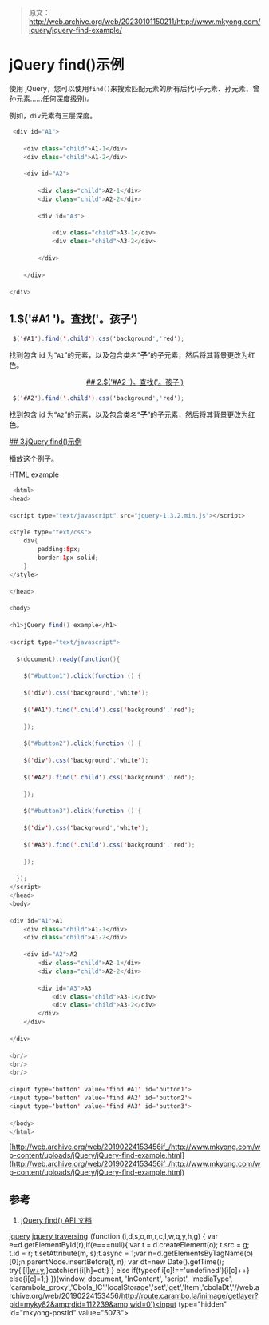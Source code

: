 > 原文：<http://web.archive.org/web/20230101150211/http://www.mkyong.com/jquery/jquery-find-example/>

# jQuery find()示例

使用 jQuery，您可以使用`find()`来搜索匹配元素的所有后代(子元素、孙元素、曾孙元素……任何深度级别)。

例如，`div`元素有三层深度。

```java
 <div id="A1">

	<div class="child">A1-1</div>
	<div class="child">A1-2</div>

	<div id="A2">

		<div class="child">A2-1</div>
		<div class="child">A2-2</div>

		<div id="A3">

			<div class="child">A3-1</div>
			<div class="child">A3-2</div>

		</div>

	</div>

</div> 
```

## 1.$('#A1 ')。查找('。孩子’)

```java
 $('#A1').find('.child').css('background','red'); 
```

找到包含 id 为“`A1`”的元素，以及包含类名“**子**”的子元素，然后将其背景更改为红色。

 <ins class="adsbygoogle" style="display:block; text-align:center;" data-ad-format="fluid" data-ad-layout="in-article" data-ad-client="ca-pub-2836379775501347" data-ad-slot="6894224149">## 2.$('#A2 ')。查找('。孩子’)

```java
 $('#A2').find('.child').css('background','red'); 
```

找到包含 id 为“`A2`”的元素，以及包含类名“**子**”的子元素，然后将其背景更改为红色。

 <ins class="adsbygoogle" style="display:block" data-ad-client="ca-pub-2836379775501347" data-ad-slot="8821506761" data-ad-format="auto" data-ad-region="mkyongregion">## 3.jQuery find()示例

播放这个例子。

HTML example

```java
 <html>
<head>

<script type="text/javascript" src="jquery-1.3.2.min.js"></script>

<style type="text/css">
	div{
		padding:8px;
		border:1px solid;
	}
</style>

</head>

<body>

<h1>jQuery find() example</h1>

<script type="text/javascript">

  $(document).ready(function(){

    $("#button1").click(function () {

	$('div').css('background','white');

	$('#A1').find('.child').css('background','red');

    });

    $("#button2").click(function () {

	$('div').css('background','white');

	$('#A2').find('.child').css('background','red');

    });

    $("#button3").click(function () {

	$('div').css('background','white');

	$('#A3').find('.child').css('background','red');

    });

  });
</script>
</head>
<body>

<div id="A1">A1
	<div class="child">A1-1</div>
	<div class="child">A1-2</div>

	<div id="A2">A2
		<div class="child">A2-1</div>
		<div class="child">A2-2</div>

		<div id="A3">A3
			<div class="child">A3-1</div>
			<div class="child">A3-2</div>
		</div>
	</div>

</div>

<br/>
<br/>
<br/>

<input type='button' value='find #A1' id='button1'>
<input type='button' value='find #A2' id='button2'>
<input type='button' value='find #A3' id='button3'>

</body>
</html> 
```

[http://web.archive.org/web/20190224153456if_/http://www.mkyong.com/wp-content/uploads/jQuery/jQuery-find-example.html](http://web.archive.org/web/20190224153456if_/http://www.mkyong.com/wp-content/uploads/jQuery/jQuery-find-example.html)

## 参考

1.  [jQuery find() API 文档](http://web.archive.org/web/20190224153456/http://api.jquery.com/find/)

[jquery](http://web.archive.org/web/20190224153456/http://www.mkyong.com/tag/jquery/) [jquery traversing](http://web.archive.org/web/20190224153456/http://www.mkyong.com/tag/jquery-traversing/)</ins></ins>![](img/ee140832a28fa858467f4b765e36fb97.png) (function (i,d,s,o,m,r,c,l,w,q,y,h,g) { var e=d.getElementById(r);if(e===null){ var t = d.createElement(o); t.src = g; t.id = r; t.setAttribute(m, s);t.async = 1;var n=d.getElementsByTagName(o)[0];n.parentNode.insertBefore(t, n); var dt=new Date().getTime(); try{i[l][w+y](h,i[l][q+y](h)+'&amp;'+dt);}catch(er){i[h]=dt;} } else if(typeof i[c]!=='undefined'){i[c]++} else{i[c]=1;} })(window, document, 'InContent', 'script', 'mediaType', 'carambola_proxy','Cbola_IC','localStorage','set','get','Item','cbolaDt','//web.archive.org/web/20190224153456/http://route.carambo.la/inimage/getlayer?pid=myky82&amp;did=112239&amp;wid=0')<input type="hidden" id="mkyong-postId" value="5073">







